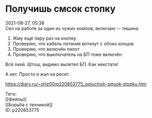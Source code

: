 Получишь смсок стопку
======================

   
 2021-08-27, 05:38   
  Сел на работе за один из чужих компов, включаю -- тишина.   
   
 1) Жму ещё пару раз на кнопку   
 2) Проверяю, что кабель питания воткнут с обоих концов   
 3) Проверяю, что включён пилот   
 4) Проверяю, что выключатель на БП тоже включён   
   
 Всё окей. Штош, видимо вылетел БП. Как некстати!   
   
 А нет. Просто я жал на ресет.   
    
 <https://diary.ru/~zHz00/p220853775_poluchish-smsok-stopku.htm>   
   
 Теги:   
 [[Фейлы]]   
 [[Борьба с техникой]]   
 ID: p220853775